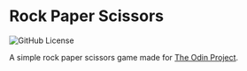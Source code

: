 # Rock Paper Scissors

![GitHub License](https://img.shields.io/github/license/zoumushi/rock-paper-scissors)

A simple rock paper scissors game made for [The Odin Project](https://www.theodinproject.com/lessons/foundations-rock-paper-scissors).
